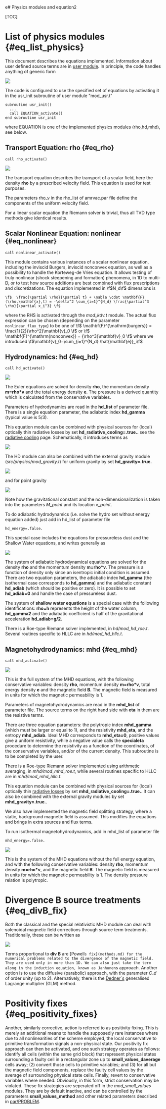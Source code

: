 e# Physics modules and equation2

[TOC]

# List of physics modules {#eq_list_physics}

This document describes the equations implemented.
Information about user defined source terms are in [user module](amrvacusr.md). In
principle, the code handles anything of generic form

![](figmovdir/eq.general.gif)

The code is configured to use the specified set of equations by activating it in 
the usr_init subroutine of user module "mod_usr.t"

    subroutine usr_init()
      ...
      call EQUATION_activate()
    end subroutine usr_init


where EQUATION is one of the implemented physics modules (rho,hd,mhd),
see below.

## Transport Equation: rho {#eq_rho}

    call rho_activate()

![](figmovdir/eq.rho.gif)

The transport equation describes the transport of a scalar field, here the
density **rho** by a prescribed velocity field. This equation is used for test
purposes.

The parameters rho_v in the rho_list of amrvac.par file
 define the components of the uniform velocity field.

For a linear scalar equation the Riemann solver is trivial, thus all TVD type
methods give identical results.

## Scalar Nonlinear Equation: nonlinear {#eq_nonlinear}

    call nonlinear_activate()

This module contains various instances of a scalar nonlinear equation, including the inviscid Burgers, inviscid nonconvex equation, as well as a possibility to handle the Korteweg-de Vries equation. It allows testing of truly nonlinear (shock steepening and formation) phenomena, in 1D to multi-D, or to test how source additions are best combined with flux prescriptions and discretizations. The equation implemented in \f$N_d\f$ dimensions is

    \f$  \frac{\partial \rho}{\partial t} + \nabla \cdot \mathbf{F}(\rho,\mathbf{x},t) = -\delta^2 \sum_{i=1}^{N_d} \frac{\partial^3 \rho}{\partial x_i^3} \f$

where the RHS is activated through the _mod_kdv.t_ module. The actual flux expression can be chosen (depending on the parameter `nonlinear_flux_type`) to be one of
\f$   \mathbf{F}^{\mathrm{burgers}}  =  \frac{1}{2}{\rho^2}\mathbf{v}_0  \f$ or
\f$  \mathbf{F}^{\mathrm{nonconvex}}  =  {\rho^3}\mathbf{v}_0 \f$
where we introduced \f$\mathbf{v}_0=\sum_{i=1}^{N_d} \hat{\mathbf{e}}_i\f$

## Hydrodynamics: hd {#eq_hd}

    call hd_activate()

![](figmovdir/eq.hd.gif)

The Euler equations are solved for density **rho**, the momentum density
**m=rho*v** and the total energy density **e**. The pressure is a derived
quantity which is calculated from the conservative variables.

Parameters of hydrodynamics are read in the **hd_list** of parameter file.
There is a single equation parameter, the adiabatic index **hd_gamma**
(typical value is 5/3). 

This equation module can be combined with physical sources for
(local) optically thin radiative losses by set **hd_radiative_cooling=.true.**. 
see the [radiative cooling](radiative_cooling.md) page. Schematically, it
introduces terms as

![](figmovdir/eq.radloss.gif)

The HD module can also be combined with the external gravity module 
(_src/physics/mod_gravity.t_) for uniform gravity by set **hd_gravity=.true.**

![](figmovdir/eq.gravity.gif)

and for point gravity

![](figmovdir/eq.pointgrav.gif)

Note how the gravitational constant and the non-dimensionalization is taken
into the parameters _M_point_ and its location _x_point_.

To do adiabatic hydrodynamics (i.e. solve the hydro set without energy equation added) just add in hd_list of parameter file

    hd_energy=.false.

This special case includes the equations for pressureless dust and the Shallow Water equations, and writes generally as

![](figmovdir/eq.hdadiab.gif)

The system of adiabatic hydrodynamical equations are solved for the density
**rho** and the momentum density **m=rho*v**. The pressure is a function of
density only since an isentropic initial condition is assumed. There are two
equation parameters, the adiabatic index **hd_gamma** (the isothermal
case corresponds to **hd_gamma**) and the adiabatic constant
**hd_adiab** (which should be positive or zero). It is possible to set
**hd_adiab=0** and handle the case of pressureless dust.

The system of **shallow water equations** is a special case with the following
identifications: **rho=h** represents the height of the water column,
**hd_gamma2** and the adiabatic coefficient is half of the gravitational
acceleration **hd_adiab=g/2**.

There is a Roe-type Riemann solver implemented, in _hd/mod_hd_roe.t_. Several
routines specific to HLLC are in _hd/mod_hd_hllc.t_.

## Magnetohydrodynamics: mhd {#eq_mhd}

    call mhd_activate()

![](figmovdir/eq.mhd.gif)

This is the full system of the MHD equations, with the following conservative
variables: density **rho**, momentum density **m=rho*v**, total energy density
**e** and the magnetic field **B**. The magnetic field is measured in units
for which the magnetic permeability is 1.

Parameters of magnetohydrodynamics are read in the **mhd_list** of parameter file.
The source terms on the right hand side with **eta** in them are the resistive
terms.

There are three equation parameters: the polytropic index **mhd_gamma**
(which must be larger or equal to 1), and the resistivity **mhd_eta**, and
the entropy **mhd_adiab**. Ideal MHD corresponds to **mhd_eta=0**,
positive values give a uniform resistivity, while a negative value calls the
**specialeta** procedure to determine the resistivity as a
function of the coordinates, of the conservative variables, and/or of the
current density. This subroutine is to be completed by the user.

There is a Roe-type Riemann solver implemented using arithmetic averaging, in
_mhd/mod_mhd_roe.t_, while several routines specific to HLLC are in _mhd/mod_mhd_hllc.t_.

This equation module can be combined with physical sources for
(local) optically thin [radiative losses](radiative_cooling.md) by set **mhd_radiative_cooling=.true.**. 
It can also be combined with the external gravity modules by set **mhd_gravity=.true.**.

We also have implemented the magnetic field splitting strategy, where a static, 
background magnetic field is assumed. This modifies the equations and brings in extra
sources and flux terms.

To run isothermal magnetohydrodynamics, add in mhd_list of parameter file

    mhd_energy=.false.

![](figmovdir/eq.mhdiso.gif)

This is the system of the MHD equations without the full energy equation, and
with the following conservative variables: density **rho**, momentum density
**m=rho*v**, and the magnetic field **B**. The magnetic field is measured in
units for which the magnetic permeability is 1. The density pressure relation
is polytropic.


# Divergence B source treatments {#eq_divB_fix}

Both the classical and the special relativistic MHD module can deal with
solenoidal magnetic field corrections through source term treatments.
Traditionally, these can be written as

![](figmovdir/eq.divb.gif)

Terms proportional to **div B** are [Powell`s fix](methods.md) for
the numerical problems related to the divergence of the magnetic field. They
are used only in more than 1D. We can also
just take the term along in the induction equation, known as Janhunen`s
approach. Another option is to use the diffusive (parabolic) approach, with
the parameter _C_d_ of order unity (up to 2). Alternatively, there is the 
[Dedner`s](methods.md) generalised Lagrange multiplier (GLM) method.

# Positivity fixes {#eq_positivity_fixes}

Another, similarly corrective, action is referred to as positivity fixing.
This is merely an additional means to handle the supposedly rare instances
where due to all nonlinearities of the scheme employed, the local conservative
to primitive transformation signals a non-physical state. Our positivity fix
approach can then be activated, and one such strategy operates as follows:
identify all cells (within the same grid block) that represent physical states
surrounding a faulty cell in a rectangular zone up to **small_values_daverage** cells
away; (2) convert those cells to primitive variables; and (3) for all but the
magnetic field components, replace the faulty cell values by the average of
surrounding physical state cells. Finally, revert to conservative variables
where needed. Obviously, in this form, strict conservation may be violated.
These fix strategies are seperated off in the _mod_small_values_ modules.
They are by default inactive, and can be controlled by the parameters
**small_values_method** and other related parameters described in
[par/PROBLEM](par.md).

